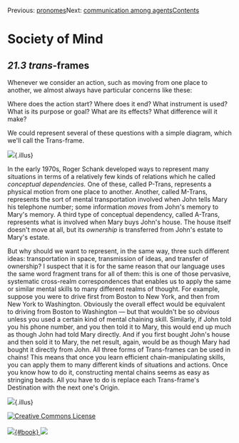 <div class="chapnav">

<span class="prev">Previous: [pronomes](./som-21.2.html)</span><span
class="next">Next: [communication among
agents](./som-21.4.html)</span><span
class="contents">[Contents](index.html)</span>
<div class="titlebar">

Society of Mind
===============

</div>

</div>

*21.3* *trans*-frames
---------------------

Whenever we consider an action, such as moving from one place to
another, we almost always have particular concerns like these:

Where does the action start? Where does it end? What instrument is used?
What is its purpose or goal? What are its effects? What difference will
it make?

We could represent several of these questions with a simple diagram,
which we'll call the Trans-frame.

![](./illus/ch21/21-2.png){.illus}

In the early 1970s, Roger Schank developed ways to represent many
situations in terms of a relatively few kinds of relations which he
called *conceptual dependencies.* One of these, called P-Trans,
represents a physical motion from one place to another. Another, called
M-Trans, represents the sort of mental transportation involved when John
tells Mary his telephone number; some information *moves* from John's
memory to Mary's memory. A third type of conceptual dependency, called
A-Trans, represents what is involved when Mary buys John's house. The
house itself doesn't move at all, but its *ownership* is transferred
from John's estate to Mary's estate.

But why should we want to represent, in the same way, three such
different ideas: transportation in space, transmission of ideas, and
transfer of ownership? I suspect that it is for the same reason that our
language uses the same word fragment trans for all of them: this is one
of those pervasive, systematic cross-realm correspondences that enables
us to apply the same or similar mental skills to many different realms
of thought. For example, suppose you were to drive first from Boston to
New York, and then from New York to Washington. Obviously the overall
effect would be equivalent to driving from Boston to Washington — but
that wouldn't be so *obvious* unless you used a certain kind of mental
chaining skill. Similarly, if John told you his phone number, and you
then told it to Mary, this would end up much as though John had told
Mary directly. And if you first bought John's house and then sold it to
Mary, the net result, again, would be as though Mary had bought it
directly from John. All three forms of Trans-frames can be used in
chains! This means that once you learn efficient chain-manipulating
skills, you can apply them to many different kinds of situations and
actions. Once you know how to do it, constructing mental chains seems as
easy as stringing beads. All you have to do is replace each
Trans-frame's Destination with the next one's Origin.

![](./illus/ch21/21-3.png){.illus}

<div class="footer">

[![Creative Commons
License](http://i.creativecommons.org/l/by-nc-sa/3.0/80x15.png)](http://creativecommons.org/licenses/by-nc-sa/3.0/deed.en_US)\
\
[![](./images/som_book.jpeg){#book}
![](./images/a_logo_17.gif)](http://www.amazon.com/gp/product/0671657135?ie=UTF8&camp=1789&creativeASIN=0671657135&linkCode=xm2&tag=marvinminsky)

</div>
